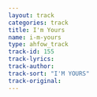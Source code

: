 ```yaml
---
layout: track
categories: track
title: I'm Yours
name: i-m-yours
type: ahfow_track
track-id: 155
track-lyrics: 
track-author: 
track-sort: "I'M YOURS"
track-original: 
---
```

